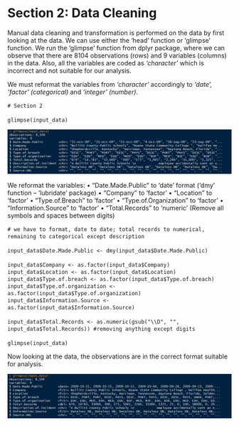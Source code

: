 # Section 2: Data Cleaning

Manual data cleaning and transformation is performed on the data by first looking at the data. We can use either the ‘head’ function or ‘glimpse’ function. We run the ‘glimpse’ function from dplyr package, where we can observe that there are 8104 observations (rows) and 9 variables (columns) in the data. Also, all the variables are coded as *‘character’* which is incorrect and not suitable for our analysis.

We must reformat the variables from *‘character’* accordingly to *‘date’, ‘factor’ (categorical)* and *‘integer’ (number)*. 

```
# Section 2 

glimpse(input_data)
```

![alt text](https://github.com/mullapudirajaprashanth/DataBreaches/blob/master/Images/op1.png)

We reformat the variables: 
•	“Date.Made.Public” to ‘date’ format (‘dmy’ function – ‘lubridate’  package)
•	“Company” to ‘factor’
•	“Location” to ‘factor’
•	“Type.of.Breach” to ‘factor’
•	“Type.of.Organization” to ‘factor’
•	“Information.Source” to ‘factor’
•	“Total.Records” to ‘numeric’ (Remove all symbols and spaces between digits)

```
# we have to format, date to date; total records to numerical, remaining to categorical except description

input_data$Date.Made.Public <- dmy(input_data$Date.Made.Public)

input_data$Company <- as.factor(input_data$Company)
input_data$Location <- as.factor(input_data$Location)
input_data$Type.of.breach <- as.factor(input_data$Type.of.breach)
input_data$Type.of.organization <- as.factor(input_data$Type.of.organization)
input_data$Information.Source <- as.factor(input_data$Information.Source)

input_data$Total.Records <- as.numeric(gsub("\\D", "", input_data$Total.Records)) #removing anything except digits

glimpse(input_data)
```
Now looking at the data, the observations are in the correct format suitable for analysis. 

![alt text](https://github.com/mullapudirajaprashanth/DataBreaches/blob/master/Images/op2.png)
